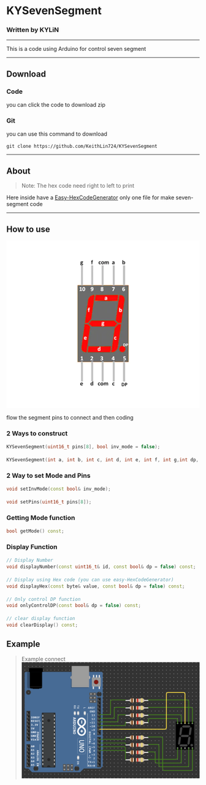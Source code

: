 # KYSevenSegment 
### Written by KYLiN

---

This is a code using Arduino for control seven segment 

---
## Download 

### Code 
you can click the code to download zip 

### Git 
you can use this command to download

`git clone https://github.com/KeithLin724/KYSevenSegment`

---
## About 
> Note: The hex code need right to left to print 

Here inside have a [Easy-HexCodeGenerator](/HexCodeGenerator) only one file for make seven-segment code 

---
## How to use
![](pic/7-segment-display-pin-diagr_0_9eWv7ceFEE.webp)

flow the segment pins to connect and then coding 

### 2 Ways to construct 

```c++
KYSevenSegment(uint16_t pins[8], bool inv_mode = false);

KYSevenSegment(int a, int b, int c, int d, int e, int f, int g,int dp, bool inv_mode = false);
```

### 2 Way to set Mode and Pins
```c++
void setInvMode(const bool& inv_mode);

void setPins(uint16_t pins[8]);
```

### Getting Mode function 

```c++
bool getMode() const;
```

### Display Function
```c++
// Display Number 
void displayNumber(const uint16_t& id, const bool& dp = false) const;

// Display using Hex code (you can use easy-HexCodeGenerator)
void displayHex(const byte& value, const bool& dp = false) const;

// Only control DP function 
void onlyControlDP(const bool& dp = false) const;

// clear display function 
void clearDisplay() const;
```

## Example 
> Example connect 
![](pic/example.png)